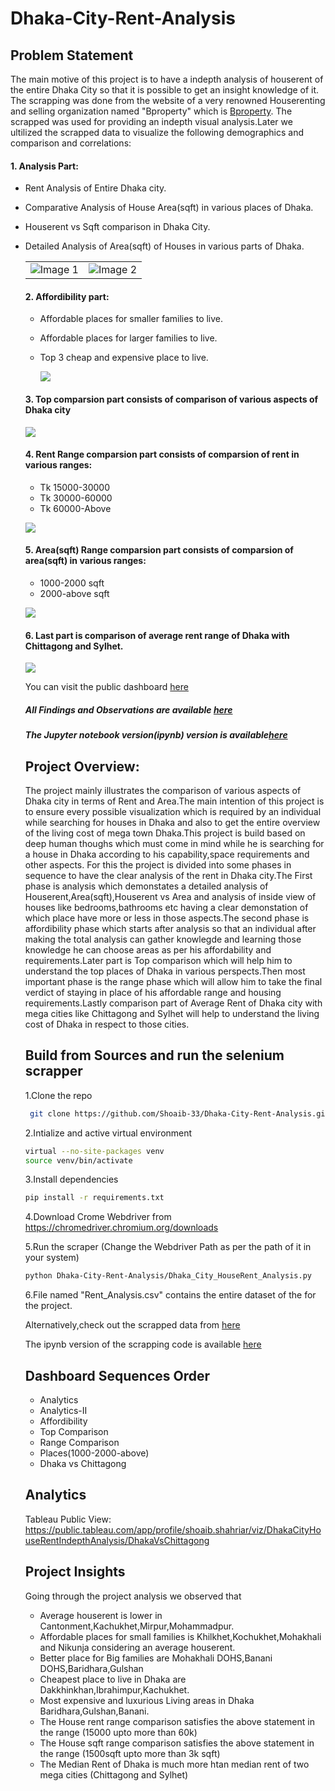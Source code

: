 # Dhaka-City-Rent-Analysis

## Problem Statement
The main motive of this project is to have a indepth analysis of houserent of the entire Dhaka City so that it is possible to get an insight knowledge of it.
The scrapping was done from the website of a very renowned Houserenting and selling organization named "Bproperty" which is [Bproperty](https://www.bproperty.com/). The scrapped was used for providing an indepth visual analysis.Later we ultilized the scrapped data to visualize the following demographics and comparison and correlations:

#### 1. Analysis Part:

- Rent Analysis of Entire Dhaka city.
- Comparative Analysis of House Area(sqft)  in various places of Dhaka.
- Houserent vs Sqft comparison in Dhaka City.
- Detailed Analysis of Area(sqft) of Houses in various parts of Dhaka.

  <table>
  <tr>
    <td>
      <img src="images/1.png" alt="Image 1">
    </td>
    <td>
      <img src="images/2.png" alt="Image 2">
    </td>
  </tr>
</table>

#### 2. Affordibility part:

- Affordable places for smaller families to live.
- Affordable places for larger families to live.
- Top 3 cheap and expensive place to live.

  ![](images/3.png)



#### 3. Top comparsion part consists of comparison of various aspects of Dhaka city

![](images/4.png)



#### 4. Rent Range comparsion part consists of comparsion of rent in various ranges:
- Tk 15000-30000
- Tk 30000-60000
- Tk 60000-Above
  
![](images/5.png)

#### 5. Area(sqft) Range comparsion part consists of comparsion of area(sqft) in various ranges:
- 1000-2000 sqft
- 2000-above sqft

![](images/6.png)


#### 6. Last part is comparison of average rent range of Dhaka with Chittagong and Sylhet.

![](images/7.png)

You can visit the public dashboard [here](//public.tableau.com/app/profile/shoaib.shahriar/viz/DhakaCityHouseRentIndepthAnalysis/DhakaVsChittagong)

##### All Findings and Observations are available [here](//public.tableau.com/app/profile/shoaib.shahriar/viz/DhakaCityHouseRentIndepthAnalysis/DhakaVsChittagong)
##### The Jupyter notebook version(ipynb) version is available[here](https://github.com/Shoaib-33/Dhaka-City-Rent-Analysis/blob/main/Dhaka_city_RentAnalysis.ipynb)
## Project Overview:

The project mainly illustrates the comparison of various aspects of Dhaka city in terms of Rent and Area.The main intention of this project is to ensure every possible visualization which is required by an individual while searching for houses in Dhaka and also to get the entire overview of the living cost of mega town Dhaka.This project is build based on deep human thoughs which must come in mind while he is searching for a house in Dhaka according to his 
capability,space requirements and other aspects. For this the project is divided into some phases in sequence to have the clear analysis of the rent in Dhaka city.The First phase is analysis which demonstates a detailed analysis of Houserent,Area(sqft),Houserent vs Area and analysis of inside view of houses like bedrooms,bathrooms etc having a clear demonstation of which place have more or less in those aspects.The second phase is affordibility phase which starts after analysis so that an individual after making the total analysis can gather knowlegde and learning those knowledge he can choose areas as per his affordability and requirements.Later part is Top comparison which will help him to understand the top places of Dhaka in various perspects.Then most important phase is the range phase which will allow him to take the final verdict of staying in place of his affordable range and housing requirements.Lastly comparison part of Average Rent of Dhaka city with mega cities like Chittagong and Sylhet will help to understand the living cost of Dhaka in respect to those cities.



## Build from Sources and run the selenium scrapper
  1.Clone the repo
  ```bash
   git clone https://github.com/Shoaib-33/Dhaka-City-Rent-Analysis.git
   ```
  2.Intialize and active virtual environment
   ```bash
   virtual --no-site-packages venv
   source venv/bin/activate
   ```
  3.Install dependencies
   ```bash
   pip install -r requirements.txt
   ```
  4.Download Crome Webdriver from https://chromedriver.chromium.org/downloads

  5.Run the scraper (Change the Webdriver Path as per the path of it in your system)
  ```bash
  python Dhaka-City-Rent-Analysis/Dhaka_City_HouseRent_Analysis.py
  ```
  6.File named "Rent_Analysis.csv" contains the entire dataset of the for the project.

  Alternatively,check out the scrapped data from [here](https://github.com/Shoaib-33/Dhaka-City-Rent-Analysis/blob/main/Rent_Analysis.csv)

  The ipynb version of the scrapping code is available [here](https://github.com/Shoaib-33/Dhaka-City-Rent-Analysis/blob/main/Dhaka_city_RentAnalysis.ipynb)

## Dashboard Sequences Order
  - Analytics
  - Analytics-II
  - Affordibility
  - Top Comparison
  - Range Comparison
  - Places(1000-2000-above)
  - Dhaka vs Chittagong
## Analytics  
Tableau Public View: 
https://public.tableau.com/app/profile/shoaib.shahriar/viz/DhakaCityHouseRentIndepthAnalysis/DhakaVsChittagong

## Project Insights

Going through the project analysis we observed that
- Average houserent is lower in Cantonment,Kachukhet,Mirpur,Mohammadpur.
- Affordable places for small families is Khilkhet,Kochukhet,Mohakhali and Nikunja considering an average houserent.
- Better place for Big families are Mohakhali DOHS,Banani DOHS,Baridhara,Gulshan
- Cheapest place to live in Dhaka are Dakkhinkhan,Ibrahimpur,Kachukhet.
- Most expensive and luxurious Living areas in Dhaka Baridhara,Gulshan,Banani.
- The House rent range comparison satisfies the above statement in the range (15000 upto more than 60k)
- The House sqft range comparison satisfies the above statement in the range (1500sqft upto more than 3k sqft)
- The Median Rent of Dhaka is much more htan median rent of two mega cities (Chittagong and Sylhet)
 
